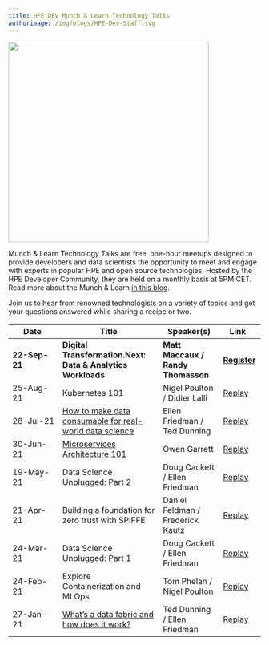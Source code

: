 ```yaml
---
title: HPE DEV Munch & Learn Technology Talks
authorimage: /img/blogs/HPE-Dev-Staff.svg
---
```

<img src="/img/skillup/MunchandLearn.svg" width="400">

Munch & Learn Technology Talks are free, one-hour meetups designed to provide developers and data scientists the opportunity to meet and engage with experts in popular HPE and open source technologies. Hosted by the HPE Developer Community, they are held on a monthly basis at 5PM CET. Read more about the Munch & Learn <a href="https://developer.hpe.com/blog/hpe-dev-launches-its-munch-learn-technical-talks" target="_blank">in this blog</a>.

Join us to hear from renowned technologists on a variety of topics and get your questions answered while sharing a recipe or two.

| &nbsp;&nbsp;&nbsp;&nbsp;&nbsp;Date&nbsp;&nbsp;&nbsp;&nbsp;&nbsp;&nbsp; | Title                                                                                                                                                                | Speaker(s)                         | &nbsp;&nbsp;&nbsp;Link&nbsp;&nbsp;&nbsp;&nbsp;&nbsp;                                      |
| ---------------------------------------------------------------------- | -------------------------------------------------------------------------------------------------------------------------------------------------------------------- | ---------------------------------- | ----------------------------------------------------------------------------------------- |
| **22-Sep-21**                                                          | **Digital Transformation.Next: Data & Analytics Workloads**                                                                                                          | **Matt Maccaux / Randy Thomasson** | **[Register](https://hpe.zoom.us/meeting/register/tJEtde-hrDMpE9MLHnqxZ7gWZCgjWyDMz_gM)** |
| 25-Aug-21                                                              | Kubernetes 101                                                                                                                                                       | Nigel Poulton / Didier Lalli       | [Replay](https://youtu.be/PWVJKK1obKQ)                                                    |
| 28-Jul-21                                                              | [How to make data consumable for real-world data science](https://hpe-developer-portal.s3.amazonaws.com/uploads/media/2021/7/HPE-Munch-and-Learn-7-28-july-2021.pdf) | Ellen Friedman / Ted Dunning       | [Replay](https://youtu.be/4WKjRqflF7M)                                                    |
| 30-Jun-21                                                              | [Microservices Architecture 101](https://hpe-developer-portal.s3.amazonaws.com/uploads/media/2021/4/fundamentals-of-microservices-1625131973756.pdf)                 | Owen Garrett                       | [Replay](https://youtu.be/qyyxQU37ZyQ)                                                    |
| 19-May-21                                                              | Data Science Unplugged: Part 2                                                                                                                                       | Doug Cackett / Ellen Friedman      | [Replay](https://vimeo.com/553419523)                                                     |
| 21-Apr-21                                                              | Building a foundation for zero trust with SPIFFE                                                                                                                     | Daniel Feldman / Frederick Kautz   | [Replay](https://vimeo.com/541563205)                                                     |
| 24-Mar-21                                                              | Data Science Unplugged: Part 1                                                                                                                                       | Doug Cackett / Ellen Friedman      | [Replay](https://vimeo.com/529375709)                                                     |
| 24-Feb-21                                                              | Explore Containerization and MLOps                                                                                                                                   | Tom Phelan / Nigel Poulton         | [Replay](https://vimeo.com/518972114)                                                     |
| 27-Jan-21                                                              | [What’s a data fabric and how does it work?](https://hpe-developer-portal.s3.amazonaws.com/uploads/media/2020/12/munch-and-learn-dunning-1611939333032.pdf)          | Ted Dunning / Ellen Friedman       | [Replay](https://youtu.be/qi6sTvu8osk)                                                    |